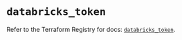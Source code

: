 # `databricks_token`

Refer to the Terraform Registry for docs: [`databricks_token`](https://registry.terraform.io/providers/databricks/databricks/1.45.0/docs/resources/token).
